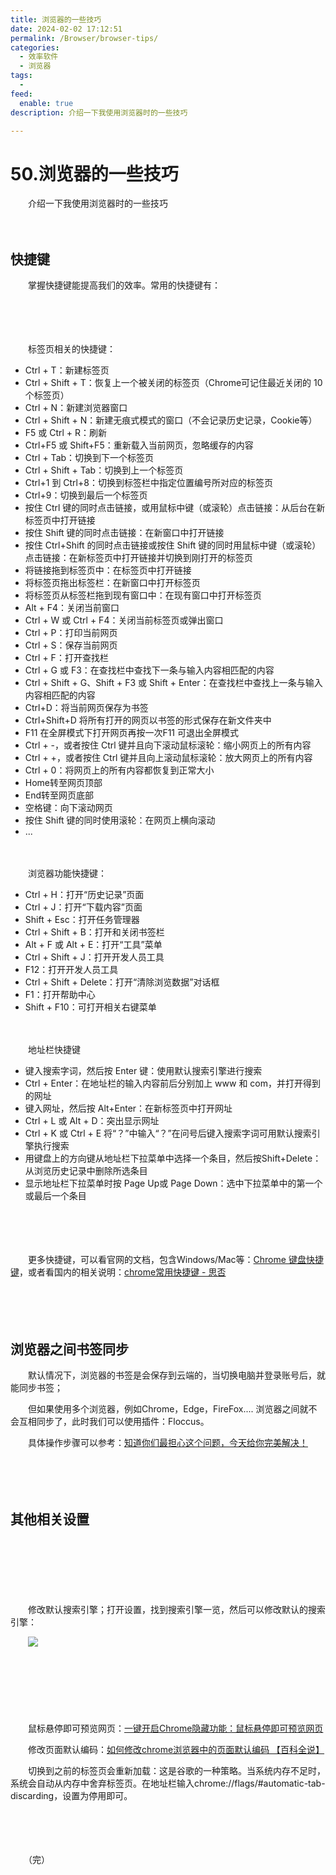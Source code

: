 ```yaml
---
title: 浏览器的一些技巧
date: 2024-02-02 17:12:51
permalink: /Browser/browser-tips/
categories:
  - 效率软件
  - 浏览器
tags:
  - 
feed:
  enable: true
description: 介绍一下我使用浏览器时的一些技巧

---
```

# 50.浏览器的一些技巧

　　介绍一下我使用浏览器时的一些技巧

<!-- more --> 
　　‍

## 快捷键

　　掌握快捷键能提高我们的效率。常用的快捷键有：

　　‍

　　‍

　　标签页相关的快捷键：

* Ctrl + T：新建标签页
* Ctrl + Shift + T：恢复上一个被关闭的标签页（Chrome可记住最近关闭的 10 个标签页）
* Ctrl + N：新建浏览器窗口
* Ctrl + Shift + N：新建无痕式模式的窗口（不会记录历史记录，Cookie等）
* F5 或 Ctrl + R：刷新
* Ctrl+F5 或 Shift+F5：重新载入当前网页，忽略缓存的内容
* Ctrl + Tab：切换到下一个标签页
* Ctrl +  Shift + Tab：切换到上一个标签页
* Ctrl+1 到 Ctrl+8：切换到标签栏中指定位置编号所对应的标签页
* Ctrl+9：切换到最后一个标签页
* 按住 Ctrl 键的同时点击链接，或用鼠标中键（或滚轮）点击链接：从后台在新标签页中打开链接
* 按住 Shift 键的同时点击链接：在新窗口中打开链接
* 按住 Ctrl+Shift 的同时点击链接或按住 Shift 键的同时用鼠标中键（或滚轮）点击链接：在新标签页中打开链接并切换到刚打开的标签页
* 将链接拖到标签页中：在标签页中打开链接
* 将标签页拖出标签栏：在新窗口中打开标签页
* 将标签页从标签栏拖到现有窗口中：在现有窗口中打开标签页
* Alt + F4：关闭当前窗口
* Ctrl + W 或 Ctrl + F4：关闭当前标签页或弹出窗口
* Ctrl + P：打印当前网页
* Ctrl + S：保存当前网页
* Ctrl + F：打开查找栏
* Ctrl + G 或 F3：在查找栏中查找下一条与输入内容相匹配的内容
* Ctrl + Shift + G、Shift + F3 或 Shift + Enter：在查找栏中查找上一条与输入内容相匹配的内容
* Ctrl+D：将当前网页保存为书签
* Ctrl+Shift+D 将所有打开的网页以书签的形式保存在新文件夹中
* F11 在全屏模式下打开网页再按一次F11 可退出全屏模式
* Ctrl + -，或者按住 Ctrl 键并且向下滚动鼠标滚轮：缩小网页上的所有内容
* Ctrl + +，或者按住 Ctrl 键并且向上滚动鼠标滚轮：放大网页上的所有内容
* Ctrl + 0：将网页上的所有内容都恢复到正常大小
* Home转至网页顶部
* End转至网页底部
* 空格键：向下滚动网页
* 按住 Shift 键的同时使用滚轮：在网页上横向滚动
* ...

　　‍

　　浏览器功能快捷键：

* Ctrl + H：打开“历史记录”页面
* Ctrl + J：打开“下载内容”页面
* Shift + Esc：打开任务管理器
* Ctrl + Shift + B：打开和关闭书签栏
* Alt + F 或 Alt + E：打开“工具”菜单
* Ctrl + Shift + J：打开开发人员工具
* F12：打开开发人员工具
* Ctrl + Shift + Delete：打开“清除浏览数据”对话框
* F1：打开帮助中心
* Shift + F10：可打开相关右键菜单

　　‍

　　地址栏快捷键

* 键入搜索字词，然后按 Enter 键：使用默认搜索引擎进行搜索
* Ctrl + Enter：在地址栏的输入内容前后分别加上 www 和 com，并打开得到的网址
* 键入网址，然后按 Alt+Enter：在新标签页中打开网址
* Ctrl + L 或 Alt + D：突出显示网址
* Ctrl + K 或 Ctrl + E 将“？”中输入“？”在问号后键入搜索字词可用默认搜索引擎执行搜索
* 用键盘上的方向键从地址栏下拉菜单中选择一个条目，然后按Shift+Delete：从浏览历史记录中删除所选条目
* 显示地址栏下拉菜单时按 Page Up或 Page Down：选中下拉菜单中的第一个或最后一个条目

　　‍

　　‍

　　更多快捷键，可以看官网的文档，包含Windows/Mac等：[Chrome 键盘快捷键](https://support.google.com/chrome/answer/157179)，或者看国内的相关说明：[chrome常用快捷键 - 思否](https://segmentfault.com/a/1190000022421260)

　　‍

　　‍

## 浏览器之间书签同步

　　默认情况下，浏览器的书签是会保存到云端的，当切换电脑并登录账号后，就能同步书签；

　　但如果使用多个浏览器，例如Chrome，Edge，FireFox.... 浏览器之间就不会互相同步了，此时我们可以使用插件：Floccus。

　　具体操作步骤可以参考：[知道你们最担心这个问题，今天给你完美解决！](https://mp.weixin.qq.com/s/Uv2flkr7_1G0vPSKuKrC1Q)

　　‍

　　‍

## 其他相关设置

　　‍

　　‍

　　‍

　　修改默认搜索引擎；打开设置，找到搜索引擎一览，然后可以修改默认的搜索引擎：

　　​![](https://image.peterjxl.com/blog/image-20240202120708-hbcpob0.png)​

　　‍

　　‍

　　‍

　　鼠标悬停即可预览网页：[一键开启Chrome隐藏功能：鼠标悬停即可预览网页](https://mp.weixin.qq.com/s/2UOxiu3kdJ6n2exwB6QRqg)

　　修改页面默认编码：[如何修改chrome浏览器中的页面默认编码 【百科全说】](https://www.bkqs.com.cn/content/y314r0132.html)

　　切换到之前的标签页会重新加载：这是谷歌的一种策略。当系统内存不足时，系统会自动从内存中舍弃标签页。在地址栏输入chrome://flags/#automatic-tab-discarding，设置为停用即可。

　　‍

　　‍

　　（完）
